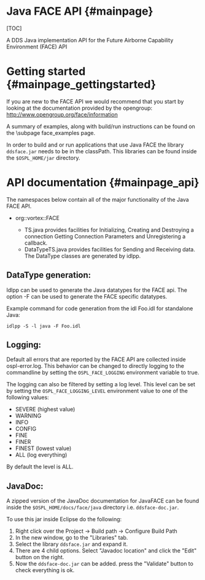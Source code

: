Java FACE API                                                            {#mainpage}
====================

[TOC]

A DDS Java implementation API for the Future Airborne Capability Environment (FACE) API

Getting started                                                                {#mainpage_gettingstarted}
===============

If you are new to the FACE API we would recommend that you start by looking at the documentation
provided by the opengroup: http://www.opengroup.org/face/information

A summary of examples, along with build/run instructions can be found on the
\subpage face_examples page.

In order to build and or run applications that use Java FACE the library `ddsface.jar` needs to be in the classPath.
This libraries can be found inside the `$OSPL_HOME/jar` directory.

API documentation                                                               {#mainpage_api}
=================

The namespaces below contain all of the major functionality of the Java FACE API.

- org::vortex::FACE

   + TS.java provides facilities for Initializing, Creating and Destroying a connection
      Getting Connection Parameters and Unregistering a callback.
   + DataTypeTS.java provides facilities for Sending and Receiving data. The DataType classes are generated by idlpp.


DataType generation:
--------------------
Idlpp can be used to generate the Java datatypes for the FACE api. The option -F can be used to generate the FACE specific datatypes.


Example command for code generation from the idl Foo.idl for standalone Java:

`idlpp -S -l java -F Foo.idl`

Logging:
--------
Default all errors that are reported by the FACE API are collected inside ospl-error.log. This behavior can be changed to directly logging to the commandline by setting the `OSPL_FACE_LOGGING` environment variable to true.

The logging can also be filtered by setting a log level. This level can be set by setting the `OSPL_FACE_LOGGING_LEVEL` environment value to one of the following values:
- SEVERE (highest value)
- WARNING
- INFO
- CONFIG
- FINE
- FINER
- FINEST (lowest value)
- ALL (log everything)

By default the level is ALL.

JavaDoc:
--------

A zipped version of the JavaDoc documentation for JavaFACE can be found inside the `$OSPL_HOME/docs/face/java` directory i.e. `ddsface-doc.jar`.

To use this jar inside Eclipse do the following:

1. Right click over the Project -> Build path -> Configure Build Path
2. In the new window, go to the "Libraries" tab.
3. Select the library `ddsface.jar` and expand it.
4. There are 4 child options. Select "Javadoc location" and click the "Edit" button on the right.
5. Now the `ddsface-doc.jar` can be added. press the "Validate" button to check everything is ok.

